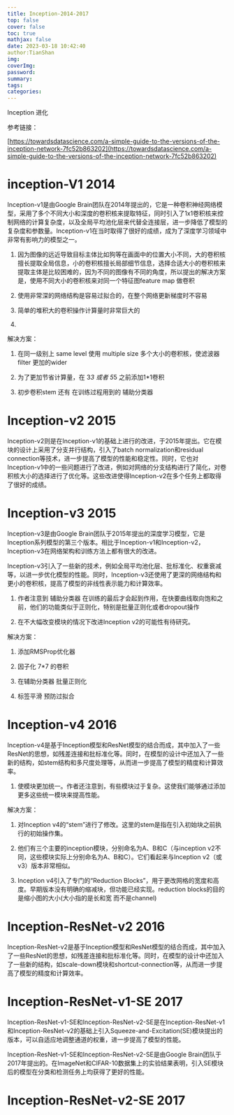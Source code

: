 ```yaml
---
title: Inception-2014-2017
top: false
cover: false
toc: true
mathjax: false
date: 2023-03-18 10:42:40
author:TianShan
img:
coverImg:
password:
summary:
tags:
categories:
---
```

Inception 进化

参考链接：

[https://towardsdatascience.com/a-simple-guide-to-the-versions-of-the-inception-network-7fc52b863202](https://towardsdatascience.com/a-simple-guide-to-the-versions-of-the-inception-network-7fc52b863202)

# inception-V1 2014
Inception-v1是由Google Brain团队在2014年提出的，它是一种卷积神经网络模型，采用了多个不同大小和深度的卷积核来提取特征，同时引入了1x1卷积核来控制网络的计算复杂度，以及全局平均池化层来代替全连接层，进一步降低了模型的复杂度和参数量。Inception-v1在当时取得了很好的成绩，成为了深度学习领域中非常有影响力的模型之一。

1.  因为图像的远近导致目标主体比如狗等在画面中的位置大小不同，大的卷积核擅长提取全局信息，小的卷积核擅长局部细节信息，选择合适大小的卷积核来提取主体是比较困难的，因为不同的图像有不同的角度，所以提出的解决方案是，使用不同大小的卷积核来对同一个特征图feature map 做卷积
    
2.  使用非常深的网络结构是容易过拟合的，在整个网络更新梯度时不容易
    
3.  简单的堆积大的卷积操作计算量时非常巨大的
4. 
解决方案：

1.  在同一级别上 same level 使用 multiple size 多个大小的卷积核，使滤波器 filter 更加的wider
    
2.  为了更加节省计算量，在 3*3 或者 5*5 之前添加1*1卷积
    
3.  初步卷积stem 还有 在训练过程用到的 辅助分类器
    

  

# Inception-v2 2015

Inception-v2则是在Inception-v1的基础上进行的改进，于2015年提出。它在模块的设计上采用了分支并行结构，引入了batch normalization和residual connection等技术，进一步提高了模型的性能和稳定性。同时，它也对Inception-v1中的一些问题进行了改进，例如对网络的分支结构进行了简化，对卷积核大小的选择进行了优化等。这些改进使得Inception-v2在多个任务上都取得了很好的成绩。

  

# Inception-v3 2015

Inception-v3是由Google Brain团队于2015年提出的深度学习模型，它是Inception系列模型的第三个版本。相比于Inception-v1和Inception-v2，Inception-v3在网络架构和训练方法上都有很大的改进。

Inception-v3引入了一些新的技术，例如全局平均池化层、批标准化、权重衰减等，以进一步优化模型的性能。同时，Inception-v3还使用了更深的网络结构和更小的卷积核，提高了模型的非线性表示能力和计算效率。

1.  作者注意到 辅助分类器 在训练的最后才会起到作用，在快要曲线取向饱和之前，他们的功能类似于正则化，特别是批量正则化或者dropout操作
    
2.  在不大幅改变模块的情况下改进Inception v2的可能性有待研究。
    

解决方案：

1.  添加RMSProp优化器
    
2.  因子化 7*7 的卷积
    
3.  在辅助分类器 批量正则化
    
4.  标签平滑 预防过拟合
    

  

# Inception-v4 2016

Inception-v4是基于Inception模型和ResNet模型的结合而成，其中加入了一些ResNet的思想，如残差连接和批标准化等。同时，在模型的设计中还加入了一些新的结构，如stem结构和多尺度处理等，从而进一步提高了模型的精度和计算效率。

1.  使模块更加统一。作者还注意到，有些模块过于复杂。这使我们能够通过添加更多这些统一模块来提高性能。
    

解决方案：

1.  对Inception v4的“stem”进行了修改。这里的stem是指在引入初始块之前执行的初始操作集。
    
2.  他们有三个主要的inception模块，分别命名为A、B和C（与inception v2不同，这些模块实际上分别命名为A、B和C）。它们看起来与Inception v2（或v3）版本非常相似。
    
3.  Inception v4引入了专门的“Reduction Blocks”，用于更改网格的宽度和高度。早期版本没有明确的缩减块，但功能已经实现。reduction blocks的目的是缩小图的大小(大小指的是长和宽 而不是channel)
    

  

# Inception-ResNet-v2 2016

Inception-ResNet-v2是基于Inception模型和ResNet模型的结合而成，其中加入了一些ResNet的思想，如残差连接和批标准化等。同时，在模型的设计中还加入了一些新的结构，如scale-down模块和shortcut-connection等，从而进一步提高了模型的精度和计算效率。

  

# Inception-ResNet-v1-SE 2017

Inception-ResNet-v1-SE和Inception-ResNet-v2-SE是在Inception-ResNet-v1和Inception-ResNet-v2的基础上引入Squeeze-and-Excitation(SE)模块提出的版本，可以自适应地调整通道的权重，进一步提高了模型的性能。

Inception-ResNet-v1-SE和Inception-ResNet-v2-SE是由Google Brain团队于2017年提出的。在ImageNet和CIFAR-10数据集上的实验结果表明，引入SE模块后的模型在分类和检测任务上均获得了更好的性能。

# Inception-ResNet-v2-SE 2017